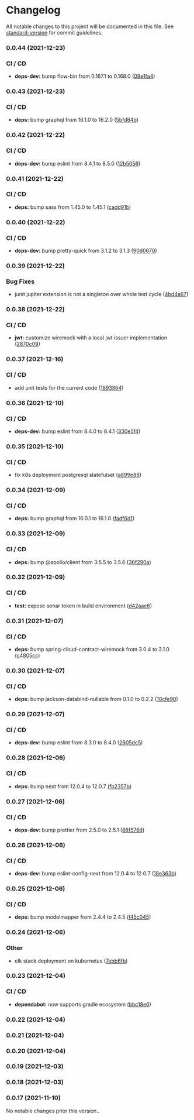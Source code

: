 # Changelog

All notable changes to this project will be documented in this file. See [standard-version](https://github.com/conventional-changelog/standard-version) for commit guidelines.

### 0.0.44 (2021-12-23)


### CI / CD

* **deps-dev:** bump flow-bin from 0.167.1 to 0.168.0 ([09e1fa4](https://github.com/bbortt/event-planner/commit/09e1fa419fdf0d3308788d28f2e12f7ca89bb21f))

### 0.0.43 (2021-12-23)


### CI / CD

* **deps:** bump graphql from 16.1.0 to 16.2.0 ([5bfd84b](https://github.com/bbortt/event-planner/commit/5bfd84b373dfd1d293278a0c2f104f106e3376d7))

### 0.0.42 (2021-12-22)


### CI / CD

* **deps-dev:** bump eslint from 8.4.1 to 8.5.0 ([12b5056](https://github.com/bbortt/event-planner/commit/12b50561542799acbe0f0b9bf336ea6b4102c095))

### 0.0.41 (2021-12-22)


### CI / CD

* **deps:** bump sass from 1.45.0 to 1.45.1 ([cadd91b](https://github.com/bbortt/event-planner/commit/cadd91bc156cb3c60d5228fe070497a3f4def56d))

### 0.0.40 (2021-12-22)


### CI / CD

* **deps-dev:** bump pretty-quick from 3.1.2 to 3.1.3 ([90d0670](https://github.com/bbortt/event-planner/commit/90d0670bb9c80650edc03eb324cd350732c11466))

### 0.0.39 (2021-12-22)


### Bug Fixes

* junit jupiter extension is not a singleton over whole test cycle ([4bd4a67](https://github.com/bbortt/event-planner/commit/4bd4a670c7b107b8ef7867e249a8f6690b4786b0))

### 0.0.38 (2021-12-22)


### CI / CD

* **jwt:** customize wiremock with a local jwt issuer implementation ([2870c09](https://github.com/bbortt/event-planner/commit/2870c096cfb5ebe409a138da67f0dd6e09d155b0))

### 0.0.37 (2021-12-16)

### CI / CD

- add unit tests for the current code ([1893864](https://github.com/bbortt/event-planner/commit/1893864e3c54d2e1735dcaf3af19a599f4b408f4))

### 0.0.36 (2021-12-10)

### CI / CD

- **deps-dev:** bump eslint from 8.4.0 to 8.4.1 ([330e5f4](https://github.com/bbortt/event-planner/commit/330e5f49327260b5fd77cd16224ba1d176d72ced))

### 0.0.35 (2021-12-10)

### CI / CD

- fix k8s deployment postgresql statefulset ([a899e88](https://github.com/bbortt/event-planner/commit/a899e88065e06315070506d0f343ef9526a2d437))

### 0.0.34 (2021-12-09)

### CI / CD

- **deps:** bump graphql from 16.0.1 to 16.1.0 ([fadf6d1](https://github.com/bbortt/event-planner/commit/fadf6d1d684f691cc50e9854fae94430cec8f296))

### 0.0.33 (2021-12-09)

### CI / CD

- **deps:** bump @apollo/client from 3.5.5 to 3.5.6 ([36f290a](https://github.com/bbortt/event-planner/commit/36f290a961bd82c438d22b78c14052e9c3ba08f5))

### 0.0.32 (2021-12-09)

### CI / CD

- **test:** expose sonar token in build environment ([d42aac6](https://github.com/bbortt/event-planner/commit/d42aac673ece549028e2d10aa26a1aa273336e34))

### 0.0.31 (2021-12-07)

### CI / CD

- **deps:** bump spring-cloud-contract-wiremock from 3.0.4 to 3.1.0 ([c4805cc](https://github.com/bbortt/event-planner/commit/c4805cc2bc6855e699b4cd4242edbbe0310b75bb))

### 0.0.30 (2021-12-07)

### CI / CD

- **deps:** bump jackson-databind-nullable from 0.1.0 to 0.2.2 ([10cfe90](https://github.com/bbortt/event-planner/commit/10cfe90174c0547206d0c221c105af1afc615851))

### 0.0.29 (2021-12-07)

### CI / CD

- **deps-dev:** bump eslint from 8.3.0 to 8.4.0 ([2805dc5](https://github.com/bbortt/event-planner/commit/2805dc512a12dd80525be4be36597f694b5dd6b1))

### 0.0.28 (2021-12-06)

### CI / CD

- **deps:** bump next from 12.0.4 to 12.0.7 ([fb2357b](https://github.com/bbortt/event-planner/commit/fb2357b8c953ba1c33a4b0870a3bd9e649f31ba8))

### 0.0.27 (2021-12-06)

### CI / CD

- **deps-dev:** bump prettier from 2.5.0 to 2.5.1 ([88f578d](https://github.com/bbortt/event-planner/commit/88f578df1f3c8b13c502d5ab43b91db61742adac))

### 0.0.26 (2021-12-06)

### CI / CD

- **deps-dev:** bump eslint-config-next from 12.0.4 to 12.0.7 ([18e363b](https://github.com/bbortt/event-planner/commit/18e363ba656ec82991f4f72122bec1b41755bc70))

### 0.0.25 (2021-12-06)

### CI / CD

- **deps:** bump modelmapper from 2.4.4 to 2.4.5 ([f45c045](https://github.com/bbortt/event-planner/commit/f45c045106bf4f3744879d9f8b817423b08447b1))

### 0.0.24 (2021-12-06)

### Other

- elk stack deployment on kubernetes ([7ebb6fb](https://github.com/bbortt/event-planner/commit/7ebb6fb8ca4a0d023afd34dc442f9570994855bd))

### 0.0.23 (2021-12-04)

### CI / CD

- **dependabot:** now supports gradle ecosystem ([bbc18e6](https://github.com/bbortt/event-planner/commit/bbc18e682b9619371858a20a18f47d80fb9eeb0b))

### 0.0.22 (2021-12-04)

### 0.0.21 (2021-12-04)

### 0.0.20 (2021-12-04)

### 0.0.19 (2021-12-03)

### 0.0.18 (2021-12-03)

### 0.0.17 (2021-11-10)

No notable changes prior this version..
